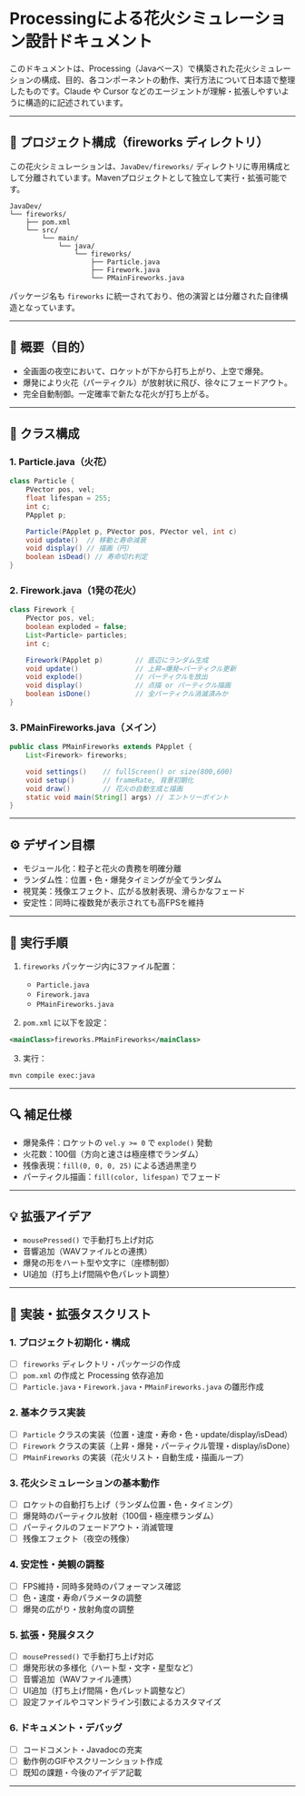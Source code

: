 # Processingによる花火シミュレーション設計ドキュメント

このドキュメントは、Processing（Javaベース）で構築された花火シミュレーションの構成、目的、各コンポーネントの動作、実行方法について日本語で整理したものです。Claude や Cursor などのエージェントが理解・拡張しやすいように構造的に記述されています。

---

## 📁 プロジェクト構成（fireworks ディレクトリ）

この花火シミュレーションは、`JavaDev/fireworks/` ディレクトリに専用構成として分離されています。Mavenプロジェクトとして独立して実行・拡張可能です。

```
JavaDev/
└── fireworks/
    ├── pom.xml
    └── src/
        └── main/
            └── java/
                └── fireworks/
                    ├── Particle.java
                    ├── Firework.java
                    └── PMainFireworks.java
```

パッケージ名も `fireworks` に統一されており、他の演習とは分離された自律構造となっています。

---

## 🎯 概要（目的）

- 全画面の夜空において、ロケットが下から打ち上がり、上空で爆発。
- 爆発により火花（パーティクル）が放射状に飛び、徐々にフェードアウト。
- 完全自動制御。一定確率で新たな花火が打ち上がる。

---

## 🧱 クラス構成

### 1. Particle.java（火花）

```java
class Particle {
    PVector pos, vel;
    float lifespan = 255;
    int c;
    PApplet p;

    Particle(PApplet p, PVector pos, PVector vel, int c)
    void update()  // 移動と寿命減衰
    void display() // 描画（円）
    boolean isDead() // 寿命切れ判定
}
```

### 2. Firework.java（1発の花火）

```java
class Firework {
    PVector pos, vel;
    boolean exploded = false;
    List<Particle> particles;
    int c;

    Firework(PApplet p)        // 底辺にランダム生成
    void update()              // 上昇→爆発→パーティクル更新
    void explode()             // パーティクルを放出
    void display()             // 点描 or パーティクル描画
    boolean isDone()           // 全パーティクル消滅済みか
}
```

### 3. PMainFireworks.java（メイン）

```java
public class PMainFireworks extends PApplet {
    List<Firework> fireworks;

    void settings()    // fullScreen() or size(800,600)
    void setup()       // frameRate, 背景初期化
    void draw()        // 花火の自動生成と描画
    static void main(String[] args) // エントリーポイント
}
```

---

## ⚙️ デザイン目標

- モジュール化：粒子と花火の責務を明確分離
- ランダム性：位置・色・爆発タイミングが全てランダム
- 視覚美：残像エフェクト、広がる放射表現、滑らかなフェード
- 安定性：同時に複数発が表示されても高FPSを維持

---

## 🚀 実行手順

1. `fireworks` パッケージ内に3ファイル配置：
   - `Particle.java`
   - `Firework.java`
   - `PMainFireworks.java`

2. `pom.xml` に以下を設定：

```xml
<mainClass>fireworks.PMainFireworks</mainClass>
```

3. 実行：

```bash
mvn compile exec:java
```

---

## 🔍 補足仕様

- 爆発条件：ロケットの `vel.y >= 0` で `explode()` 発動
- 火花数：100個（方向と速さは極座標でランダム）
- 残像表現：`fill(0, 0, 0, 25)` による透過黒塗り
- パーティクル描画：`fill(color, lifespan)` でフェード

---

## 💡 拡張アイデア

- `mousePressed()` で手動打ち上げ対応
- 音響追加（WAVファイルとの連携）
- 爆発の形をハート型や文字に（座標制御）
- UI追加（打ち上げ間隔や色パレット調整）

---

## 📝 実装・拡張タスクリスト

### 1. プロジェクト初期化・構成
- [ ] `fireworks` ディレクトリ・パッケージの作成
- [ ] `pom.xml` の作成と Processing 依存追加
- [ ] `Particle.java`・`Firework.java`・`PMainFireworks.java` の雛形作成

### 2. 基本クラス実装
- [ ] `Particle` クラスの実装（位置・速度・寿命・色・update/display/isDead）
- [ ] `Firework` クラスの実装（上昇・爆発・パーティクル管理・display/isDone）
- [ ] `PMainFireworks` の実装（花火リスト・自動生成・描画ループ）

### 3. 花火シミュレーションの基本動作
- [ ] ロケットの自動打ち上げ（ランダム位置・色・タイミング）
- [ ] 爆発時のパーティクル放射（100個・極座標ランダム）
- [ ] パーティクルのフェードアウト・消滅管理
- [ ] 残像エフェクト（夜空の残像）

### 4. 安定性・美観の調整
- [ ] FPS維持・同時多発時のパフォーマンス確認
- [ ] 色・速度・寿命パラメータの調整
- [ ] 爆発の広がり・放射角度の調整

### 5. 拡張・発展タスク
- [ ] `mousePressed()` で手動打ち上げ対応
- [ ] 爆発形状の多様化（ハート型・文字・星型など）
- [ ] 音響追加（WAVファイル連携）
- [ ] UI追加（打ち上げ間隔・色パレット調整など）
- [ ] 設定ファイルやコマンドライン引数によるカスタマイズ

### 6. ドキュメント・デバッグ
- [ ] コードコメント・Javadocの充実
- [ ] 動作例のGIFやスクリーンショット作成
- [ ] 既知の課題・今後のアイデア記載

---

